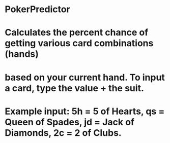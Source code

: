 # PokerPredictor
# Calculates the percent chance of getting various card combinations (hands)
# based on your current hand. To input a card, type the value + the suit.
# Example input: 5h = 5 of Hearts, qs = Queen of Spades, jd = Jack of Diamonds, 2c = 2 of Clubs.

